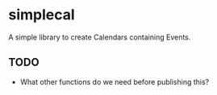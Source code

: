 # simplecal

A simple library to create Calendars containing Events.

## TODO
- What other functions do we need before publishing this?
